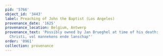 ```yaml
---
pid: '5766'
object_id: '3443'
label: Preaching of John the Baptist (Los Angeles)
provenance_date: '1625'
provenance_location: Belgium, Antwerp
provenance_text: 'Possibly owned by Jan Brueghel at time of his death: "Predicatie
  Christi, vol mannekens ende lanschap"'
order: '0961'
collection: provenance
---
```

